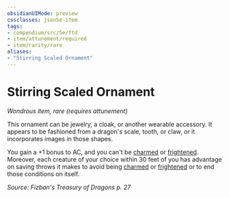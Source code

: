 ```yaml
---
obsidianUIMode: preview
cssclasses: json5e-item
tags:
- compendium/src/5e/ftd
- item/attunement/required
- item/rarity/rare
aliases: 
- "Stirring Scaled Ornament"
---
```

# Stirring Scaled Ornament
*Wondrous item, rare (requires attunement)*  


This ornament can be jewelry, a cloak, or another wearable accessory. It appears to be fashioned from a dragon's scale, tooth, or claw, or it incorporates images in those shapes.

You gain a +1 bonus to AC, and you can't be [charmed](Mechanics/Rules/conditions.md#Charmed) or [frightened](Mechanics/Rules/conditions.md#Frightened). Moreover, each creature of your choice within 30 feet of you has advantage on saving throws it makes to avoid being [charmed](Mechanics/Rules/conditions.md#Charmed) or [frightened](Mechanics/Rules/conditions.md#Frightened) or to end those conditions on itself.

*Source: Fizban's Treasury of Dragons p. 27*